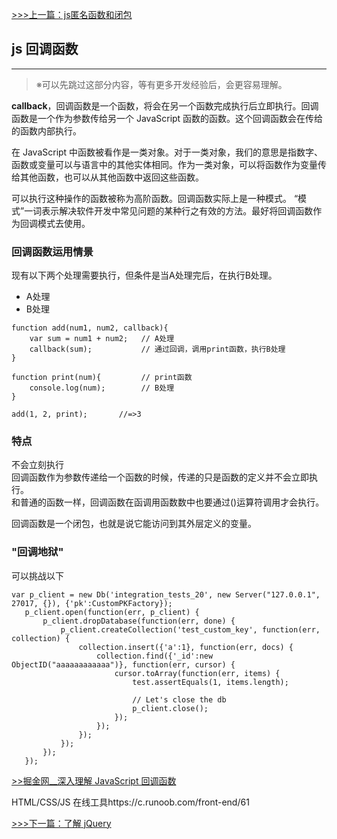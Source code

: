[>>>上一篇：js匿名函数和闭包](../../lib/JavaScript/js匿名函数和闭包.md)
## js 回调函数
---
>※可以先跳过这部分内容，等有更多开发经验后，会更容易理解。

**callback**，回调函数是一个函数，将会在另一个函数完成执行后立即执行。回调函数是一个作为参数传给另一个 JavaScript 函数的函数。这个回调函数会在传给的函数内部执行。

在 JavaScript 中函数被看作是一类对象。对于一类对象，我们的意思是指数字、函数或变量可以与语言中的其他实体相同。作为一类对象，可以将函数作为变量传给其他函数，也可以从其他函数中返回这些函数。  

可以执行这种操作的函数被称为高阶函数。回调函数实际上是一种模式。 “模式”一词表示解决软件开发中常见问题的某种行之有效的方法。最好将回调函数作为回调模式去使用。

### 回调函数运用情景
现有以下两个处理需要执行，但条件是当A处理完后，在执行B处理。
- A处理
- B处理

```
function add(num1, num2, callback){
	var sum = num1 + num2;   // A处理
	callback(sum);           // 通过回调，调用print函数，执行B处理
}

function print(num){         // print函数
	console.log(num);        // B处理
}

add(1, 2, print);		//=>3
```

### 特点
不会立刻执行  
回调函数作为参数传递给一个函数的时候，传递的只是函数的定义并不会立即执行。  
和普通的函数一样，回调函数在函调用函数数中也要通过()运算符调用才会执行。

回调函数是一个闭包，也就是说它能访问到其外层定义的变量。



### "回调地狱"
可以挑战以下
```
var p_client = new Db('integration_tests_20', new Server("127.0.0.1", 27017, {}), {'pk':CustomPKFactory});
   p_client.open(function(err, p_client) {
       p_client.dropDatabase(function(err, done) {
           p_client.createCollection('test_custom_key', function(err, collection) {
               collection.insert({'a':1}, function(err, docs) {
                   collection.find({'_id':new ObjectID("aaaaaaaaaaaa")}, function(err, cursor) {
                       cursor.toArray(function(err, items) {
                           test.assertEquals(1, items.length);

                           // Let's close the db
                           p_client.close();
                       });
                   });
               });
           });
       });
   });

```

[>>掘金网__深入理解 JavaScript 回调函数](https://juejin.im/post/5dc1474df265da4d1518ee76)

HTML/CSS/JS 在线工具https://c.runoob.com/front-end/61

[>>>下一篇：了解 jQuery](../../lib/JavaScript/了解jQuery.md)
